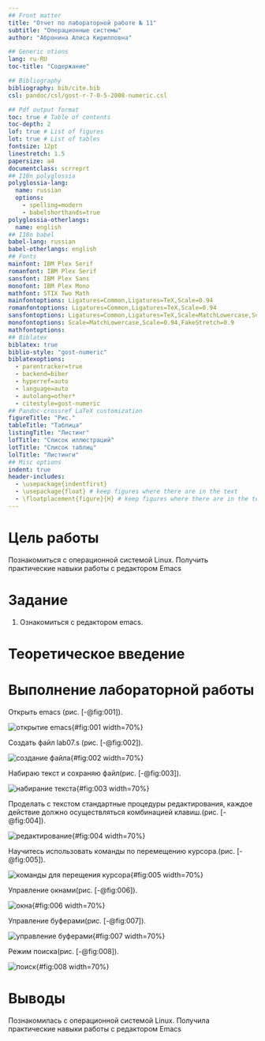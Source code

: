 ```yaml
---
## Front matter
title: "Отчет по лабораторной работе № 11"
subtitle: "Операционные системы"
author: "Абронина Алиса Кирилловна"

## Generic otions
lang: ru-RU
toc-title: "Содержание"

## Bibliography
bibliography: bib/cite.bib
csl: pandoc/csl/gost-r-7-0-5-2008-numeric.csl

## Pdf output format
toc: true # Table of contents
toc-depth: 2
lof: true # List of figures
lot: true # List of tables
fontsize: 12pt
linestretch: 1.5
papersize: a4
documentclass: scrreprt
## I18n polyglossia
polyglossia-lang:
  name: russian
  options:
	- spelling=modern
	- babelshorthands=true
polyglossia-otherlangs:
  name: english
## I18n babel
babel-lang: russian
babel-otherlangs: english
## Fonts
mainfont: IBM Plex Serif
romanfont: IBM Plex Serif
sansfont: IBM Plex Sans
monofont: IBM Plex Mono
mathfont: STIX Two Math
mainfontoptions: Ligatures=Common,Ligatures=TeX,Scale=0.94
romanfontoptions: Ligatures=Common,Ligatures=TeX,Scale=0.94
sansfontoptions: Ligatures=Common,Ligatures=TeX,Scale=MatchLowercase,Scale=0.94
monofontoptions: Scale=MatchLowercase,Scale=0.94,FakeStretch=0.9
mathfontoptions:
## Biblatex
biblatex: true
biblio-style: "gost-numeric"
biblatexoptions:
  - parentracker=true
  - backend=biber
  - hyperref=auto
  - language=auto
  - autolang=other*
  - citestyle=gost-numeric
## Pandoc-crossref LaTeX customization
figureTitle: "Рис."
tableTitle: "Таблица"
listingTitle: "Листинг"
lofTitle: "Список иллюстраций"
lotTitle: "Список таблиц"
lolTitle: "Листинги"
## Misc options
indent: true
header-includes:
  - \usepackage{indentfirst}
  - \usepackage{float} # keep figures where there are in the text
  - \floatplacement{figure}{H} # keep figures where there are in the text
---
```


# Цель работы

Познакомиться с операционной системой Linux. Получить практические навыки работы с редактором Emacs

# Задание

1. Ознакомиться с редактором emacs.

# Теоретическое введение

# Выполнение лабораторной работы

Открыть emacs (рис. [-@fig:001]).

![открытие emacs](image/1){#fig:001 width=70%}

Создать файл lab07.s (рис. [-@fig:002]).

![создание файла](image/2){#fig:002 width=70%}

Набираю текст и сохраняю файл(рис. [-@fig:003]).

![набирание текста](image/3){#fig:003 width=70%}

Проделать с текстом стандартные процедуры редактирования, каждое действие должно осуществляться комбинацией клавиш.(рис. [-@fig:004]).

![редактирование](image/4){#fig:004 width=70%}

Научитесь использовать команды по перемещению курсора.(рис. [-@fig:005]).

![команды для перещения курсора](image/5){#fig:005 width=70%}

Управление окнами(рис. [-@fig:006]).

![окна](image/6){#fig:006 width=70%}

Управление буферами(рис. [-@fig:007]).

![управление буферами](image/7){#fig:007 width=70%}

Режим поиска(рис. [-@fig:008]).

![поиск](image/8){#fig:008 width=70%}



# Выводы

Познакомилась с операционной системой Linux. Получила практические навыки работы с редактором Emacs



